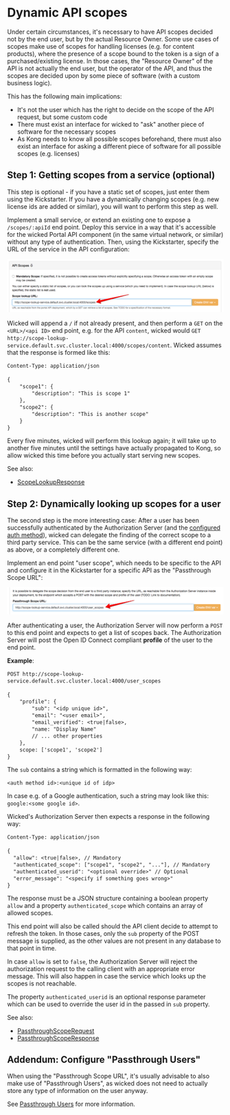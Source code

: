 # Dynamic API scopes

Under certain circumstances, it's necessary to have API scopes decided not by the end user, but by the actual Resource Owner. Some use cases of scopes make use of scopes for handling licenses (e.g. for content products), where the presence of a scope bound to the token is a sign of a purchased/existing license. In those cases, the "Resource Owner" of the API is not actually the end user, but the operator of the API, and thus the scopes are decided upon by some piece of software (with a custom business logic).

This has the following main implications:

* It's not the user which has the right to decide on the scope of the API request, but some custom code
* There must exist an interface for wicked to "ask" another piece of software for the necessary scopes
* As Kong needs to know all possible scopes beforehand, there must also exist an interface for asking a different piece of software for all possible scopes (e.g. licenses)

## Step 1: Getting scopes from a service (optional)

This step is optional - if you have a static set of scopes, just enter them using the Kickstarter. If you have a dynamically changing scopes (e.g. new license ids are added or similar), you will want to perform this step as well.

Implement a small service, or extend an existing one to expose a `/scopes/:apiId` end point. Deploy this service in a way that it's accessible for the wicked Portal API component (in the same virtual network, or similar) without any type of authentication. Then, using the Kickstarter, specify the URL of the service in the API configuration:

![Scope Lookup](images/scope-lookup-setting.png)

Wicked will append a `/` if not already present, and then perform a `GET` on the `<URL>/<api ID>` end point, e.g. for the API `content`, wicked would `GET http://scope-lookup-service.default.svc.cluster.local:4000/scopes/content`. Wicked assumes that the response is formed like this:

```
Content-Type: application/json

{
    "scope1": { 
        "description": "This is scope 1"
    },
    "scope2": {
        "description": "This is another scope"
    }
}
```

Every five minutes, wicked will perform this lookup again; it will take up to another five minutes until the settings have actually propagated to Kong, so allow wicked this time before you actually start serving new scopes.

See also:

* [ScopeLookupResponse](https://apim-haufe-io.github.io/wicked.node-sdk/interfaces/_interfaces_.scopelookupresponse.html)

## Step 2: Dynamically looking up scopes for a user

The second step is the more interesting case: After a user has been successfully authenticated by the Authorization Server (and the [configured auth method](auth-methods.md)), wicked can delegate the finding of the correct scope to a third party service. This can be the same service (with a different end point) as above, or a completely different one.

Implement an end point "user scope", which needs to be specific to the API and configure it in the Kickstarter for a specific API as the "Passthrough Scope URL":

![Passthrough Scope URL](images/scope-lookup-user.png)

After authenticating a user, the Authorization Server will now perform a `POST` to this end point and expects to get a list of scopes back. The Authorization Server will post the Open ID Connect compliant **profile** of the user to the end point.

**Example**:

```
POST http://scope-lookup-service.default.svc.cluster.local:4000/user_scopes

{
    "profile": {
        "sub": "<idp unique id>",
        "email": "<user email>",
        "email_verified": <true|false>,
        "name: "Display Name"
        // ... other properties
    },
    scope: ['scope1', 'scope2']
}
```

The `sub` contains a string which is formatted in the following way:

```
<auth method id>:<unique id of idp>
```

In case e.g. of a Google authentication, such a string may look like this: `google:<some google id>`.

Wicked's Authorization Server then expects a response in the following way:

```
Content-Type: application/json

{
  "allow": <true|false>, // Mandatory
  "authenticated_scope": ["scope1", "scope2", "..."], // Mandatory
  "authenticated_userid": "<optional override>" // Optional
  "error_message": "<specify if something goes wrong>"
}
```

The response must be a JSON structure containing a boolean property `allow` and a property `authenticated_scope` which contains an array of allowed scopes.

This end point will also be called should the API client decide to attempt to refresh the token. In those cases, only the `sub` property of the POST message is supplied, as the other values are not present in any database to that point in time.

In case `allow` is set to `false`, the Authorization Server will reject the authorization request to the calling client with an appropriate error message. This will also happen in case the service which looks up the scopes is not reachable.

The property `authenticated_userid` is an optional response parameter which can be used to override the user id in the passed in `sub` property.

See also: 

* [PassthroughScopeRequest](https://apim-haufe-io.github.io/wicked.node-sdk/interfaces/_interfaces_.passthroughscoperequest.html)
* [PassthroughScopeResponse](https://apim-haufe-io.github.io/wicked.node-sdk/interfaces/_interfaces_.passthroughscoperesponse.html)

## Addendum: Configure "Passthrough Users"

When using the "Passthrough Scope URL", it's usually advisable to also make use of "Passthrough Users", as wicked does not need to actually store any type of information on the user anyway.

See [Passthrough Users](passthrough-users.md) for more information.

